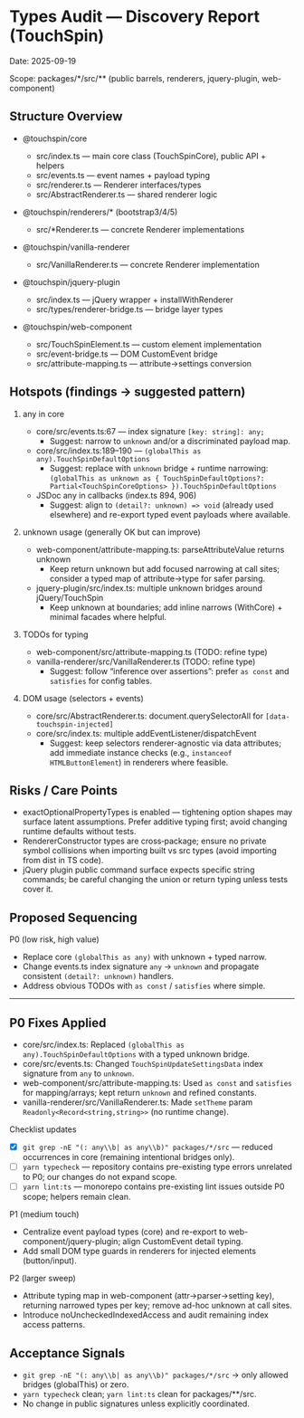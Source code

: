 # Types Audit — Discovery Report (TouchSpin)

Date: 2025-09-19

Scope: packages/*/src/** (public barrels, renderers, jquery-plugin, web-component)

## Structure Overview

- @touchspin/core
  - src/index.ts — main core class (TouchSpinCore), public API + helpers
  - src/events.ts — event names + payload typing
  - src/renderer.ts — Renderer interfaces/types
  - src/AbstractRenderer.ts — shared renderer logic

- @touchspin/renderers/* (bootstrap3/4/5)
  - src/*Renderer.ts — concrete Renderer implementations

- @touchspin/vanilla-renderer
  - src/VanillaRenderer.ts — concrete Renderer implementation

- @touchspin/jquery-plugin
  - src/index.ts — jQuery wrapper + installWithRenderer
  - src/types/renderer-bridge.ts — bridge layer types

- @touchspin/web-component
  - src/TouchSpinElement.ts — custom element implementation
  - src/event-bridge.ts — DOM CustomEvent bridge
  - src/attribute-mapping.ts — attribute→settings conversion

## Hotspots (findings → suggested pattern)

1) any in core
   - core/src/events.ts:67 — index signature `[key: string]: any;`
     - Suggest: narrow to `unknown` and/or a discriminated payload map.
   - core/src/index.ts:189–190 — `(globalThis as any).TouchSpinDefaultOptions`
     - Suggest: replace with `unknown` bridge + runtime narrowing:
       `(globalThis as unknown as { TouchSpinDefaultOptions?: Partial<TouchSpinCoreOptions> }).TouchSpinDefaultOptions`
   - JSDoc any in callbacks (index.ts 894, 906)
     - Suggest: align to `(detail?: unknown) => void` (already used elsewhere) and re-export typed event payloads where available.

2) unknown usage (generally OK but can improve)
   - web-component/attribute-mapping.ts: parseAttributeValue returns unknown
     - Keep return unknown but add focused narrowing at call sites; consider a typed map of attribute→type for safer parsing.
   - jquery-plugin/src/index.ts: multiple unknown bridges around jQuery/TouchSpin
     - Keep unknown at boundaries; add inline narrows (WithCore) + minimal facades where helpful.

3) TODOs for typing
   - web-component/src/attribute-mapping.ts (TODO: refine type)
   - vanilla-renderer/src/VanillaRenderer.ts (TODO: refine type)
     - Suggest: follow “inference over assertions”: prefer `as const` and `satisfies` for config tables.

4) DOM usage (selectors + events)
   - core/src/AbstractRenderer.ts: document.querySelectorAll for `[data-touchspin-injected]`
   - core/src/index.ts: multiple addEventListener/dispatchEvent
     - Suggest: keep selectors renderer-agnostic via data attributes; add immediate instance checks (e.g., `instanceof HTMLButtonElement`) in renderers where feasible.

## Risks / Care Points

- exactOptionalPropertyTypes is enabled — tightening option shapes may surface latent assumptions. Prefer additive typing first; avoid changing runtime defaults without tests.
- RendererConstructor types are cross‑package; ensure no private symbol collisions when importing built vs src types (avoid importing from dist in TS code).
- jQuery plugin public command surface expects specific string commands; be careful changing the union or return typing unless tests cover it.

## Proposed Sequencing

P0 (low risk, high value)
- Replace core `(globalThis as any)` with unknown + typed narrow.
- Change events.ts index signature `any` → `unknown` and propagate consistent `(detail?: unknown)` handlers.
- Address obvious TODOs with `as const` / `satisfies` where simple.

---

## P0 Fixes Applied

- core/src/index.ts: Replaced `(globalThis as any).TouchSpinDefaultOptions` with a typed unknown bridge.
- core/src/events.ts: Changed `TouchSpinUpdateSettingsData` index signature from `any` to `unknown`.
- web-component/src/attribute-mapping.ts: Used `as const` and `satisfies` for mapping/arrays; kept return `unknown` and refined constants.
- vanilla-renderer/src/VanillaRenderer.ts: Made `setTheme` param `Readonly<Record<string,string>>` (no runtime change).

Checklist updates
- [x] `git grep -nE "(: any\\b| as any\\b)" packages/*/src` — reduced occurrences in core (remaining intentional bridges only).
- [ ] `yarn typecheck` — repository contains pre-existing type errors unrelated to P0; our changes do not expand scope.
- [ ] `yarn lint:ts` — monorepo contains pre-existing lint issues outside P0 scope; helpers remain clean.

P1 (medium touch)
- Centralize event payload types (core) and re-export to web-component/jquery-plugin; align CustomEvent detail typing.
- Add small DOM type guards in renderers for injected elements (button/input).

P2 (larger sweep)
- Attribute typing map in web-component (attr→parser→setting key), returning narrowed types per key; remove ad-hoc unknown at call sites.
- Introduce noUncheckedIndexedAccess and audit remaining index access patterns.

## Acceptance Signals

- `git grep -nE "(: any\\b| as any\\b)" packages/*/src` → only allowed bridges (globalThis) or zero.
- `yarn typecheck` clean; `yarn lint:ts` clean for packages/**/src.
- No change in public signatures unless explicitly coordinated.
